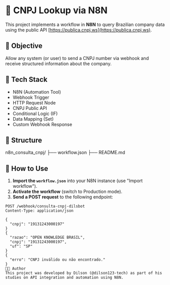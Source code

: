 # 🏢 CNPJ Lookup via N8N

This project implements a workflow in **N8N** to query Brazilian company data using the public API [https://publica.cnpj.ws](https://publica.cnpj.ws).

## 🎯 Objective

Allow any system (or user) to send a CNPJ number via webhook and receive structured information about the company.

## 🚀 Tech Stack

- N8N (Automation Tool)
- Webhook Trigger
- HTTP Request Node
- CNPJ Public API
- Conditional Logic (IF)
- Data Mapping (Set)
- Custom Webhook Response

## 📂 Structure

n8n_consulta_cnpj/
├── workflow.json
├── README.md


## 🔧 How to Use

1. **Import the `workflow.json`** into your N8N instance (use "Import workflow").
2. **Activate the workflow** (switch to Production mode).
3. **Send a POST request** to the following endpoint:

```http
POST /webhook/consulta-cnpj-dilsbot
Content-Type: application/json

{
  "cnpj": "19131243000197"
}
{
  "razao": "OPEN KNOWLEDGE BRASIL",
  "cnpj": "19131243000197",
  "uf": "SP"
}
{
  "erro": "CNPJ inválido ou não encontrado."
}
👨‍💻 Author
This project was developed by Dilson (@dilson123-tech) as part of his studies on API integration and automation using N8N.
